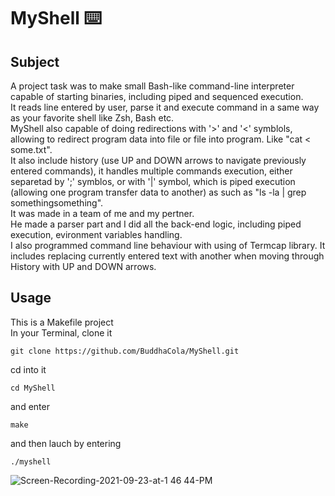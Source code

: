 # MyShell ⌨️
## **Subject**
A project task was to make small Bash-like command-line interpreter capable of starting binaries, including piped and sequenced execution.\
It reads line entered by user, parse it and execute command in a same way as your favorite shell like Zsh, Bash etc.\
MyShell also capable of doing redirections with '>' and '<' symblols, allowing to redirect program data into file or file into program. Like "cat < some.txt".\
It also include history (use UP and DOWN arrows to navigate previously entered commands), it handles multiple commands execution, either separetad by ';' symblos, or with '|' symbol, which is piped execution (allowing one program transfer data to another) as such as "ls -la | grep somethingsomething".\
It was made in a team of me and my pertner.\
He made a parser part and I did all the back-end logic, including piped execution, evironment variables handling.\
I also programmed command line behaviour with using of Termcap library. It includes replacing currently entered text with another when moving through History with UP and DOWN arrows.
## **Usage**
This is a Makefile project\
In your Terminal, clone it
```
git clone https://github.com/BuddhaCola/MyShell.git
```
cd into it
```
cd MyShell
```
and enter
```
make
```
and then lauch by entering
```
./myshell
```

![Screen-Recording-2021-09-23-at-1 46 44-PM](https://user-images.githubusercontent.com/63592194/134494785-01369347-cd15-4b9a-a1a5-c04d80e59371.gif)
